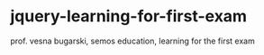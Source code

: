# jquery-learning-for-first-exam
prof. vesna bugarski, semos education, learning for the first exam
